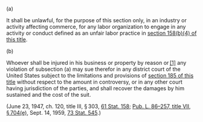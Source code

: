 (a)

It shall be unlawful, for the purpose of this section only, in an industry or activity affecting commerce, for any labor organization to engage in any activity or conduct defined as an unfair labor practice in [section 158(b)(4) of this title](https://www.law.cornell.edu/uscode/text/29/158#b_4).

(b)

Whoever shall be injured in his business or property by reason or [\[1\]](https://www.law.cornell.edu/uscode/text/29/187#fn002009) any violation of subsection (a) may sue therefor in any district court of the United States subject to the limitations and provisions of [section 185 of this title](https://www.law.cornell.edu/uscode/text/29/185) without respect to the amount in controversy, or in any other court having jurisdiction of the parties, and shall recover the damages by him sustained and the cost of the suit.

(June 23, 1947, ch. 120, title III, § 303, [61 Stat. 158](https://www.law.cornell.edu/rio/citation/61_Stat._158); [Pub. L. 86–257, title VII, § 704(e)](https://www.law.cornell.edu/rio/citation/Pub._L._86-257), Sept. 14, 1959, [73 Stat. 545](https://www.law.cornell.edu/rio/citation/73_Stat._545).)